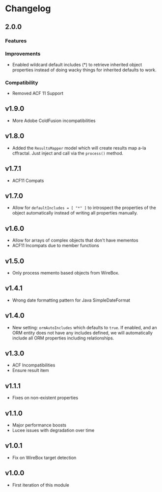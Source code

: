 # Changelog

## 2.0.0

### Features

### Improvements

* Enabled wildcard default includes (*) to retrieve inherited object properties instead of doing wacky things for inherited defaults to work.

### Compatibility

* Removed ACF 11 Support

## v1.9.0

* More Adobe ColdFusion incompatibilities

## v1.8.0

* Added the `ResultsMapper` model which will create results map a-la cffractal.  Just inject and call via the `process()` method.

## v1.7.1

* ACF11 Compats

## v1.7.0

* Allow for `defaultIncludes = [ "*" ]` to introspect the properties of the object automatically instead of writing all properties manually.

## v1.6.0

* Allow for arrays of complex objects that don't have mementos
* ACF11 Incompats due to member functions

## v1.5.0

* Only process memento based objects from WireBox.

## v1.4.1

* Wrong date formatting pattern for Java SimpleDateFormat

## v1.4.0

* New setting: `ormAutoIncludes` which defaults to `true`.  If enabled, and an ORM entity does not have any includes defined, we will automatically include all ORM properties including relationships.

## v1.3.0

* ACF Incompatibilities
* Ensure result item

## v1.1.1

* Fixes on non-existent properties

## v1.1.0

* Major performance boosts
* Lucee issues with degradation over time

## v1.0.1

* Fix on WireBox target detection

## v1.0.0

* First iteration of this module